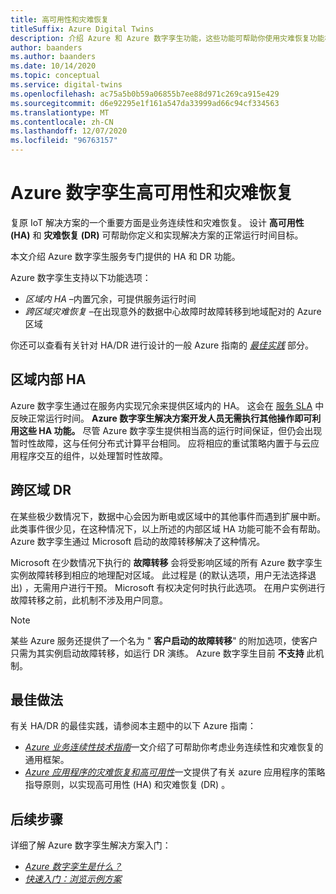 ```yaml
---
title: 高可用性和灾难恢复
titleSuffix: Azure Digital Twins
description: 介绍 Azure 和 Azure 数字孪生功能，这些功能可帮助你使用灾难恢复功能构建高可用性 Azure IoT 解决方案。
author: baanders
ms.author: baanders
ms.date: 10/14/2020
ms.topic: conceptual
ms.service: digital-twins
ms.openlocfilehash: ac75a5b0b59a06855b7ee88d971c269ca915e429
ms.sourcegitcommit: d6e92295e1f161a547da33999ad66c94cf334563
ms.translationtype: MT
ms.contentlocale: zh-CN
ms.lasthandoff: 12/07/2020
ms.locfileid: "96763157"
---
```

# <a name="azure-digital-twins-high-availability-and-disaster-recovery"></a>Azure 数字孪生高可用性和灾难恢复

复原 IoT 解决方案的一个重要方面是业务连续性和灾难恢复。 设计 **高可用性 (HA)** 和 **灾难恢复 (DR)** 可帮助你定义和实现解决方案的正常运行时间目标。

本文介绍 Azure 数字孪生服务专门提供的 HA 和 DR 功能。

Azure 数字孪生支持以下功能选项：
* *区域内 HA* –内置冗余，可提供服务运行时间
* *跨区域灾难恢复* –在出现意外的数据中心故障时故障转移到地域配对的 Azure 区域

你还可以查看有关针对 HA/DR 进行设计的一般 Azure 指南的 [*最佳实践*](#best-practices) 部分。

## <a name="intra-region-ha"></a>区域内部 HA
 
Azure 数字孪生通过在服务内实现冗余来提供区域内的 HA。 这会在 [服务 SLA](https://azure.microsoft.com/support/legal/sla/digital-twins) 中反映正常运行时间。 **Azure 数字孪生解决方案开发人员无需执行其他操作即可利用这些 HA 功能。** 尽管 Azure 数字孪生提供相当高的运行时间保证，但仍会出现暂时性故障，这与任何分布式计算平台相同。 应将相应的重试策略内置于与云应用程序交互的组件，以处理暂时性故障。

## <a name="cross-region-dr"></a>跨区域 DR

在某些极少数情况下，数据中心会因为断电或区域中的其他事件而遇到扩展中断。 此类事件很少见，在这种情况下，以上所述的内部区域 HA 功能可能不会有帮助。 Azure 数字孪生通过 Microsoft 启动的故障转移解决了这种情况。

Microsoft 在少数情况下执行的 **故障转移** 会将受影响区域的所有 Azure 数字孪生实例故障转移到相应的地理配对区域。 此过程是 (的默认选项，用户无法选择退出) ，无需用户进行干预。 Microsoft 有权决定何时执行此选项。 在用户实例进行故障转移之前，此机制不涉及用户同意。

>[!NOTE]
> 某些 Azure 服务还提供了一个名为 " **客户启动的故障转移**" 的附加选项，使客户只需为其实例启动故障转移，如运行 DR 演练。 Azure 数字孪生目前 **不支持** 此机制。 

## <a name="best-practices"></a>最佳做法

有关 HA/DR 的最佳实践，请参阅本主题中的以下 Azure 指南： 
* [*Azure 业务连续性技术指南*](/azure/architecture/framework/resiliency/overview)一文介绍了可帮助你考虑业务连续性和灾难恢复的通用框架。 
* [*Azure 应用程序的灾难恢复和高可用性*](/azure/architecture/framework/resiliency/backup-and-recovery)一文提供了有关 azure 应用程序的策略指导原则，以实现高可用性 (HA) 和灾难恢复 (DR) 。

## <a name="next-steps"></a>后续步骤 

详细了解 Azure 数字孪生解决方案入门：
 
* [*Azure 数字孪生是什么？*](overview.md)
* [*快速入门：浏览示例方案*](quickstart-adt-explorer.md)